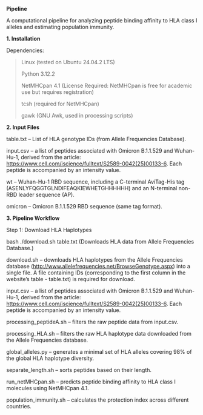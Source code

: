 **Pipeline**

A computational pipeline for analyzing peptide binding affinity to HLA class I alleles and estimating population immunity.

**1. Installation**

Dependencies:

>Linux (tested on Ubuntu 24.04.2 LTS)
>
>Python 3.12.2
>
>NetMHCpan 4.1 (License Required: NetMHCpan is free for academic use but requires registration)
>
>tcsh (required for NetMHCpan)
>
>gawk (GNU Awk, used in processing scripts)  


**2. Input Files**

table.txt – List of HLA genotype IDs (from Allele Frequencies Database).

input.csv – a list of peptides associated with Omicron B.1.1.529 and Wuhan-Hu-1, derived from the article: https://www.cell.com/iscience/fulltext/S2589-0042(25)00133-6. Each peptide is accompanied by an intensity value.

wt – Wuhan-Hu-1 RBD sequence, including a C-terminal AviTag-His tag (ASENLYFQGGTGLNDIFEAQKIEWHETGHHHHHH) and an N-terminal non-RBD leader sequence (AP).

omicron – Omicron B.1.1.529 RBD sequence (same tag format).


**3. Pipeline Workflow**

Step 1: Download HLA Haplotypes

bash
./download.sh table.txt
(Downloads HLA data from Allele Frequencies Database.)




download.sh – downloads HLA haplotypes from the Allele Frequencies database (http://www.allelefrequencies.net/BrowseGenotype.aspx) into a single file. A file containing IDs (corresponding to the first column in the website’s table - table.txt) is required for download.

input.csv – a list of peptides associated with Omicron B.1.1.529 and Wuhan-Hu-1, derived from the article: https://www.cell.com/iscience/fulltext/S2589-0042(25)00133-6. Each peptide is accompanied by an intensity value.



processing_peptideA.sh – filters the raw peptide data from input.csv.

processing_HLA.sh – filters the raw HLA haplotype data downloaded from the Allele Frequencies database.

global_alleles.py – generates a minimal set of HLA alleles covering 98% of the global HLA haplotype diversity.

separate_length.sh – sorts peptides based on their length.

run_netMHCpan.sh – predicts peptide binding affinity to HLA class I molecules using NetMHCpan 4.1.

population_immunity.sh – calculates the protection index across different countries.
